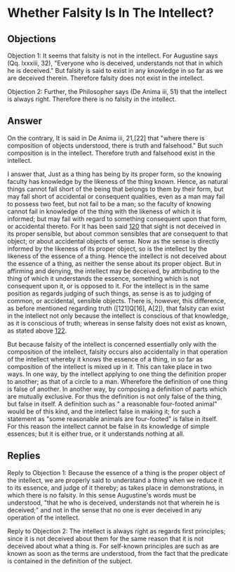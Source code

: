 # Whether Falsity Is In The Intellect?

## Objections

Objection 1: It seems that falsity is not in the intellect. For Augustine says (Qq. lxxxiii, 32), "Everyone who is deceived, understands not that in which he is deceived." But falsity is said to exist in any knowledge in so far as we are deceived therein. Therefore falsity does not exist in the intellect.

Objection 2: Further, the Philosopher says (De Anima iii, 51) that the intellect is always right. Therefore there is no falsity in the intellect.

## Answer

On the contrary, It is said in De Anima iii, 21,[22] that "where there is composition of objects understood, there is truth and falsehood." But such composition is in the intellect. Therefore truth and falsehood exist in the intellect.

I answer that, Just as a thing has being by its proper form, so the knowing faculty has knowledge by the likeness of the thing known. Hence, as natural things cannot fall short of the being that belongs to them by their form, but may fall short of accidental or consequent qualities, even as a man may fail to possess two feet, but not fail to be a man; so the faculty of knowing cannot fail in knowledge of the thing with the likeness of which it is informed; but may fail with regard to something consequent upon that form, or accidental thereto. For it has been said [120](A[2]) that sight is not deceived in its proper sensible, but about common sensibles that are consequent to that object; or about accidental objects of sense. Now as the sense is directly informed by the likeness of its proper object, so is the intellect by the likeness of the essence of a thing. Hence the intellect is not deceived about the essence of a thing, as neither the sense about its proper object. But in affirming and denying, the intellect may be deceived, by attributing to the thing of which it understands the essence, something which is not consequent upon it, or is opposed to it. For the intellect is in the same position as regards judging of such things, as sense is as to judging of common, or accidental, sensible objects. There is, however, this difference, as before mentioned regarding truth ([121]Q[16], A[2]), that falsity can exist in the intellect not only because the intellect is conscious of that knowledge, as it is conscious of truth; whereas in sense falsity does not exist as known, as stated above [122](A[2]).

But because falsity of the intellect is concerned essentially only with the composition of the intellect, falsity occurs also accidentally in that operation of the intellect whereby it knows the essence of a thing, in so far as composition of the intellect is mixed up in it. This can take place in two ways. In one way, by the intellect applying to one thing the definition proper to another; as that of a circle to a man. Wherefore the definition of one thing is false of another. In another way, by composing a definition of parts which are mutually exclusive. For thus the definition is not only false of the thing, but false in itself. A definition such as " a reasonable four-footed animal" would be of this kind, and the intellect false in making it; for such a statement as "some reasonable animals are four-footed" is false in itself. For this reason the intellect cannot be false in its knowledge of simple essences; but it is either true, or it understands nothing at all.

## Replies

Reply to Objection 1: Because the essence of a thing is the proper object of the intellect, we are properly said to understand a thing when we reduce it to its essence, and judge of it thereby; as takes place in demonstrations, in which there is no falsity. In this sense Augustine's words must be understood, "that he who is deceived, understands not that wherein he is deceived;" and not in the sense that no one is ever deceived in any operation of the intellect.

Reply to Objection 2: The intellect is always right as regards first principles; since it is not deceived about them for the same reason that it is not deceived about what a thing is. For self-known principles are such as are known as soon as the terms are understood, from the fact that the predicate is contained in the definition of the subject.